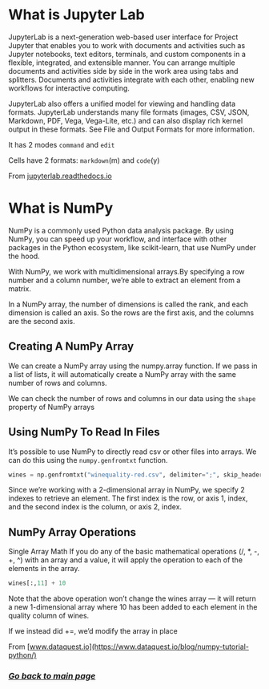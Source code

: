 # What is Jupyter Lab

JupyterLab is a next-generation web-based user interface for Project Jupyter that enables you to work with documents and activities such as Jupyter notebooks, text editors, terminals, and custom components in a flexible, integrated, and extensible manner. You can arrange multiple documents and activities side by side in the work area using tabs and splitters. Documents and activities integrate with each other, enabling new workflows for interactive computing.  

JupyterLab also offers a unified model for viewing and handling data formats. JupyterLab understands many file formats (images, CSV, JSON, Markdown, PDF, Vega, Vega-Lite, etc.) and can also display rich kernel output in these formats. See File and Output Formats for more information.

It has 2 modes `command` and `edit`

Cells have 2 formats: `markdown`(m) and `code`(y)

From [jupyterlab.readthedocs.io](https://jupyterlab.readthedocs.io/en/stable/getting_started/overview.html)

# What is NumPy

NumPy is a commonly used Python data analysis package. By using NumPy, you can speed up your workflow, and interface with other packages in the Python ecosystem, like scikit-learn, that use NumPy under the hood.

With NumPy, we work with multidimensional arrays.By specifying a row number and a column number, we’re able to extract an element from a matrix.

In a NumPy array, the number of dimensions is called the rank, and each dimension is called an axis. So the rows are the first axis, and the columns are the second axis.

## Creating A NumPy Array

We can create a NumPy array using the numpy.array function. If we pass in a list of lists, it will automatically create a NumPy array with the same number of rows and columns.

We can check the number of rows and columns in our data using the `shape` property of NumPy arrays

## Using NumPy To Read In Files

It’s possible to use NumPy to directly read csv or other files into arrays. We can do this using the `numpy.genfromtxt` function.

```python
wines = np.genfromtxt("winequality-red.csv", delimiter=";", skip_header=1)
```

Since we’re working with a 2-dimensional array in NumPy, we specify 2 indexes to retrieve an element. The first index is the row, or axis 1, index, and the second index is the column, or axis 2, index.

## NumPy Array Operations

Single Array Math
If you do any of the basic mathematical operations (/, *, -, +, ^) with an array and a value, it will apply the operation to each of the elements in the array.

```python
wines[:,11] + 10
```

Note that the above operation won’t change the wines array — it will return a new 1-dimensional array where 10 has been added to each element in the quality column of wines.

If we instead did +=, we’d modify the array in place

From [www.dataquest.io](https://www.dataquest.io/blog/numpy-tutorial-python/)

### [_Go back to main page_](README.md)